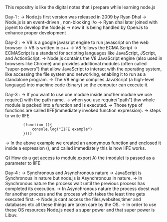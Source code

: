 
This repositry is like the digital notes that i prepare while learning node.js

Day-1 : 
-> Node.js first version was released in 2009 by Ryan Dhal 
-> Node.js is an event-driven , non-blocking i/o 
-> Ryan dhal later joined with joyent to develop the Node.js 
-> now it is being handled by OpenJs to enhance proper development

Day-2 : 
-> V8 is a google javasript engine to run javascript on the web browser 
-> V8 is written in c++ 
-> V8 follows the ECMA Script 
-> ECMAScript is a standard for scripting languages like JavaScript, JScript, and ActionScript. 
-> Node.js contains the V8 JavaScript engine (also used in browsers like Chrome) and provides additional modules (often called "super-powers") that allow JavaScript to interact with the operating system, like accessing the file system and networking, enabling it to run as a standalone program. 
-> The V8 engine compiles JavaScript (a high-level language) into machine code (binary) so the computer can execute it.

Day-3 : 
-> If you want to use one module inside another module we use require() with the path name.
-> when you use require("path") thw whole module is packed into a function and is executed.
-> Those type of functions are called IIFE(immediately invoked function expression).
-> steps to write IIFE 

            (function (){
                console.log("IIFE example")
            })()
-> In the above example we created an anonymous function and enclosed it inside a expression (), and called immediately this is how IIFE works.

Q) How do u get access to module.export
A) the (module) is passed as a parameter to IIFE 

Day-4 : 
-> Synchronous and Asynchronous nature
-> JavaScript is Synchronous in nature but node.js is Asynchronous in nature.
-> In Synchronous nature the process wait until the previous process has completed its execution.
-> In Asynchronous nature the process doest wait for another process and the process which takes the least time gets executed first.
-> Node.js cant access the files,websites,timer and databases etc all these things are taken care by the OS. 
-> In order to use these OS resources Node.js need a super power and that super power is Libuv.